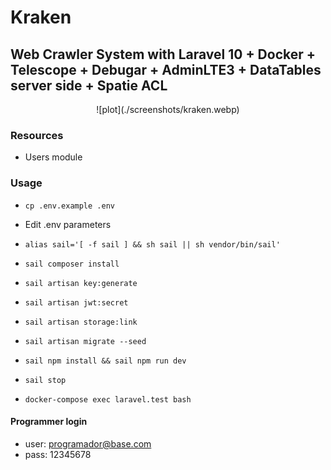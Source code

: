 # Kraken

## Web Crawler System with Laravel 10 + Docker + Telescope + Debugar + AdminLTE3 + DataTables server side + Spatie ACL

<div align="center">
![plot](./screenshots/kraken.webp)
</div>

### Resources

-   Users module

### Usage

-   `cp .env.example .env`
-   Edit .env parameters
-   `alias sail='[ -f sail ] && sh sail || sh vendor/bin/sail'`
-   `sail composer install`
-   `sail artisan key:generate`
-   `sail artisan jwt:secret`
-   `sail artisan storage:link`
-   `sail artisan migrate --seed`
-   `sail npm install && sail npm run dev`
-   `sail stop`

-   `docker-compose exec laravel.test bash`

#### Programmer login

-   user: <programador@base.com>
-   pass: 12345678
